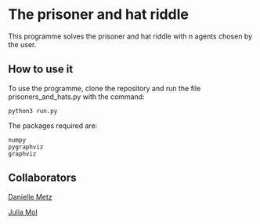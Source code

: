 # The prisoner and hat riddle

This programme solves the prisoner and hat riddle with n agents chosen by the user.

## How to use it

To use the programme, clone the repository and run the file prisoners_and_hats.py with the command:
```
python3 run.py
```
The packages required are:
```
numpy
pygraphviz
graphviz
```
## Collaborators
[Danielle Metz](https://github.com/daniellemetz)

[Julia Mol](https://github.com/s2904683)
